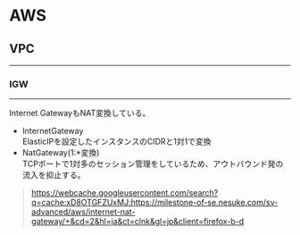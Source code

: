 # AWS

## VPC
***
### IGW
***
Internet GatewayもNAT変換している。
* InternetGateway   
ElasticIPを設定したインスタンスのCIDRと1対1で変換
* NatGateway(1:*変換)  
TCPポートで1対多のセッション管理をしているため、アウトバウンド発の流入を抑止する。

> https://webcache.googleusercontent.com/search?q=cache:xD8OTGFZUxMJ:https://milestone-of-se.nesuke.com/sv-advanced/aws/internet-nat-gateway/+&cd=2&hl=ja&ct=clnk&gl=jp&client=firefox-b-d